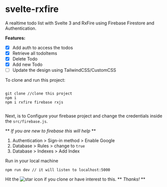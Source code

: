 # svelte-rxfire


A realtime todo list with Svelte 3 and RxFire using Firebase Firestore and Authentication.



**Features:** 

- [x] Add auth to access the todos
- [x] Retrieve all todoItems
- [x] Delete Todo
- [x] Add new Todo
- [ ] Update the design using TailwindCSS/CustomCSS

To clone and run this project: 

```

git clone //clone this project
npm i
npm i rxfire firebase rxjs


```

Next, is to Configure your firebase project and change the credentials inside the ```src/firebase.js```. 

** *If you are new to firebase this will help* **

1. Authentication > Sign-in method > Enable Google
2. Database > Rules > change to ```true```
3. Database > Indexes > Add Index 
![]()


Run in your local machine

```
npm run dev // it will listen to localhost:5000

```

Hit the ![star icon](https://img.icons8.com/color/18/000000/star--v2.png) if you clone or have interest to this. ** *Thanks!* **